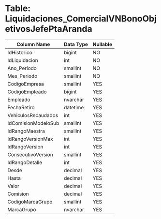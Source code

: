 # Table: Liquidaciones_ComercialVNBonoObjetivosJefePtaAranda

| Column Name | Data Type | Nullable |
|-------------|-----------|----------|
| IdHistorico | bigint | NO |
| IdLiquidacion | int | NO |
| Ano_Periodo | smallint | NO |
| Mes_Periodo | smallint | NO |
| CodigoEmpresa | smallint | YES |
| CodigoEmpleado | bigint | YES |
| Empleado | nvarchar | YES |
| FechaRetiro | datetime | YES |
| VehiculosRecaudados | int | YES |
| IdComisionModeloSub | smallint | YES |
| IdRangoMaestra | smallint | YES |
| IdRangoVersionMax | int | YES |
| IdRangoVersion | int | YES |
| ConsecutivoVersion | smallint | YES |
| IdRangoDetalle | int | YES |
| Desde | decimal | YES |
| Hasta | decimal | YES |
| Valor | decimal | YES |
| Comision | decimal | YES |
| CodigoMarcaGrupo | smallint | YES |
| MarcaGrupo | nvarchar | YES |
